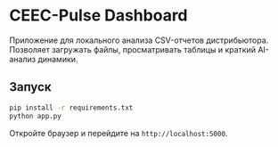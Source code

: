# CEEC-Pulse Dashboard

Приложение для локального анализа CSV-отчетов дистрибьютора. Позволяет загружать файлы, просматривать таблицы и краткий AI-анализ динамики.

## Запуск

```bash
pip install -r requirements.txt
python app.py
```

Откройте браузер и перейдите на `http://localhost:5000`.
